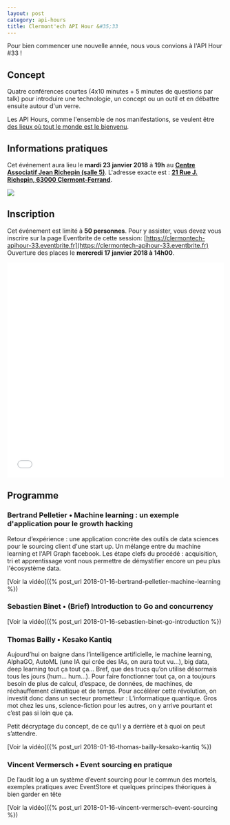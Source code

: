 ```yaml
---
layout: post
category: api-hours
title: Clermont'ech API Hour &#35;33
---
```


Pour bien commencer une nouvelle année, nous vous convions à l'API Hour #33 !

## Concept

Quatre conférences courtes (4x10 minutes + 5 minutes de questions par talk)
pour introduire une technologie, un concept ou un outil et en débattre ensuite
autour d'un verre.

Les API Hours, comme l'ensemble de nos manifestations, se veulent être [des
lieux où tout le monde est le bienvenu](/code-of-conduct.html).


## Informations pratiques

Cet événement aura lieu le **mardi 23 janvier 2018** à **19h** au [**Centre Associatif Jean Richepin (salle 5)**](http://www.clermont-ferrand.fr/+-Centre-Richepin-+.html). L'adresse
exacte est : [**21 Rue J. Richepin, 63000 Clermont-Ferrand**](https://goo.gl/maps/MFBp4).

[![](http://maps.googleapis.com/maps/api/staticmap?center=21+Rue+Jean+Richepin%2C+63000+Clermont-Ferrand&size=600x400&sensor=false&markers=color:red%7C45.7814505,3.0853451)](https://goo.gl/maps/exAaivRX3su)

## Inscription

Cet événement est limité à **50 personnes**.  Pour y assister, vous devez vous
inscrire sur la page Eventbrite de cette session: [https://clermontech-apihour-33.eventbrite.fr](https://clermontech-apihour-33.eventbrite.fr)
Ouverture des places le **mercredi 17 janvier 2018 à 14h00**.


<iframe src="//eventbrite.fr/tickets-external?eid=42234294913&ref=etckt" frameborder="0" height="500" width="100%" vspace="0" hspace="0" marginheight="5" marginwidth="5" scrolling="auto" allowtransparency="true"></iframe>


## Programme

### Bertrand Pelletier • Machine learning : un exemple d'application pour le growth hacking

Retour d’expérience :  une application concrète des outils de data sciences pour le sourcing client d'une start up.
Un mélange entre du machine learning et l'API Graph facebook. Les étape clefs du procédé : acquisition, tri et apprentissage vont nous permettre de démystifier encore un peu plus l'écosystème data.

[Voir la vidéo]({% post_url 2018-01-16-bertrand-pelletier-machine-learning %})

### Sebastien Binet • (Brief) Introduction to Go and concurrency

[Voir la vidéo]({% post_url 2018-01-16-sebastien-binet-go-introduction %})

### Thomas Bailly • Kesako Kantiq

Aujourd’hui on baigne dans l’intelligence artificielle, le machine learning, AlphaGO, AutoML (une IA qui crée des IAs, on aura tout vu...), big data, deep learning tout ça tout ça... Bref, que des trucs qu’on utilise désormais tous les jours (hum... hum...). Pour faire fonctionner tout ça, on a toujours besoin de plus de calcul, d’espace, de données, de machines, de réchauffement climatique et de temps. Pour accélérer cette révolution, on investit donc dans un secteur prometteur : L’informatique quantique. Gros mot chez les uns, science-fiction pour les autres, on y arrive pourtant et c’est pas si loin que ça.

Petit décryptage du concept, de ce qu’il y a derrière et à quoi on peut s’attendre.

[Voir la vidéo]({% post_url 2018-01-16-thomas-bailly-kesako-kantiq %})

### Vincent Vermersch • Event sourcing en pratique

De l’audit log a un système d’event sourcing pour le commun des mortels, exemples pratiques avec EventStore et quelques principes théoriques à bien garder en tête

[Voir la vidéo]({% post_url 2018-01-16-vincent-vermersch-event-sourcing %})
